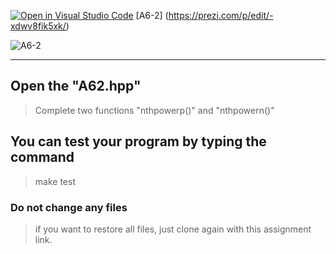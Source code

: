 [![Open in Visual Studio Code](https://classroom.github.com/assets/open-in-vscode-c66648af7eb3fe8bc4f294546bfd86ef473780cde1dea487d3c4ff354943c9ae.svg)](https://classroom.github.com/online_ide?assignment_repo_id=8814623&assignment_repo_type=AssignmentRepo)
[A6-2] (https://prezi.com/p/edit/-xdwv8fik5xk/)

![A6-2](https://nimbus-screenshots.s3.amazonaws.com/s/ac06ba1edf608a5b180e7068287ef8c4.png)

---

## Open the "A62.hpp"

> Complete two functions "nthpowerp()" and "nthpowern()"

## You can test your program by typing the command

> make test

### Do not change any files

> if you want to restore all files, just clone again with this assignment link.
